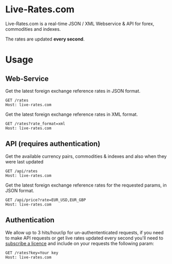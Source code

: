 # Live-Rates.com

Live-Rates.com is a real-time JSON / XML Webservice & API for forex, commodities and indexes.

The rates are updated **every second**.

# Usage

## Web-Service

Get the latest foreign exchange reference rates in JSON format.

```http
GET /rates
Host: live-rates.com
```

Get the latest foreign exchange reference rates in XML format.

```http
GET /rates?rate_format=xml
Host: live-rates.com
```

## API (requires authentication)

Get the available currency pairs, commodities & indexes and also when they were last updated

```http
GET /api/rates
Host: live-rates.com
```

Get the latest foreign exchange reference rates for the requested params, in JSON format.

```http
GET /api/price?rate=EUR_USD,EUR_GBP
Host: live-rates.com
```

## Authentication

We allow up to 3 hits/hour/ip for un-authententicated requests, if you need to make API requests or get live rates updated every second you'll need to [subscribe a licence](https://www.live-rates.com/#pricing) and include on your requests the following param:


```http
GET /rates?key=Your key
Host: live-rates.com
```

